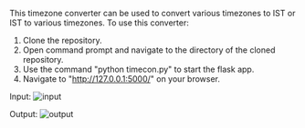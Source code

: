 This timezone converter can be used to convert various timezones to IST or IST to various timezones. 
To use this converter:
1. Clone the repository.
2. Open command prompt and navigate to the directory of the cloned repository.
3. Use the command "python timecon.py" to start the flask app.
4. Navigate to "http://127.0.0.1:5000/" on your browser.

Input:
![input](https://github.com/al1-cia/tzconverter_forIST/assets/140578698/e2677566-8a1e-45b9-9247-ed672f32ee02)

Output:
![output](https://github.com/al1-cia/tzconverter_forIST/assets/140578698/43b47bff-c258-479b-af5d-859f9c19ecbd)
